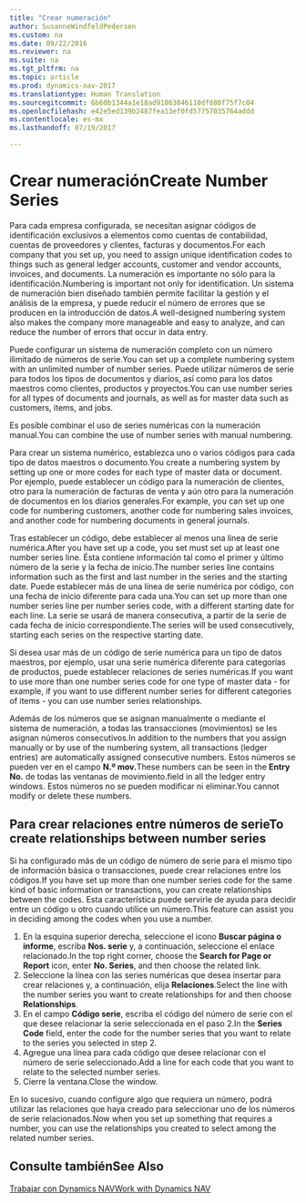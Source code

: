 ```yaml
---
title: "Crear numeración"
author: SusanneWindfeldPedersen
ms.custom: na
ms.date: 09/22/2016
ms.reviewer: na
ms.suite: na
ms.tgt_pltfrm: na
ms.topic: article
ms.prod: dynamics-nav-2017
ms.translationtype: Human Translation
ms.sourcegitcommit: 6b60b1344a1e18ad91863046110df880f75f7c04
ms.openlocfilehash: e42e5ed139b2487fea13ef0fd57757035764addd
ms.contentlocale: es-mx
ms.lasthandoff: 07/19/2017

---
```


# <a name="create-number-series"></a><span data-ttu-id="c078b-102">Crear numeración</span><span class="sxs-lookup"><span data-stu-id="c078b-102">Create Number Series</span></span>

<span data-ttu-id="c078b-103">Para cada empresa configurada, se necesitan asignar códigos de identificación exclusivos a elementos como cuentas de contabilidad, cuentas de proveedores y clientes, facturas y documentos.</span><span class="sxs-lookup"><span data-stu-id="c078b-103">For each company that you set up, you need to assign unique identification codes to things such as general ledger accounts, customer and vendor accounts, invoices, and documents.</span></span> <span data-ttu-id="c078b-104">La numeración es importante no sólo para la identificación.</span><span class="sxs-lookup"><span data-stu-id="c078b-104">Numbering is important not only for identification.</span></span> <span data-ttu-id="c078b-105">Un sistema de numeración bien diseñado también permite facilitar la gestión y el análisis de la empresa, y puede reducir el número de errores que se producen en la introducción de datos.</span><span class="sxs-lookup"><span data-stu-id="c078b-105">A well-designed numbering system also makes the company more manageable and easy to analyze, and can reduce the number of errors that occur in data entry.</span></span>

<span data-ttu-id="c078b-106">Puede configurar un sistema de numeración completo con un número ilimitado de números de serie.</span><span class="sxs-lookup"><span data-stu-id="c078b-106">You can set up a complete numbering system with an unlimited number of number series.</span></span> <span data-ttu-id="c078b-107">Puede utilizar números de serie para todos los tipos de documentos y diarios, así como para los datos maestros como clientes, productos y proyectos.</span><span class="sxs-lookup"><span data-stu-id="c078b-107">You can use number series for all types of documents and journals, as well as for master data such as customers, items, and jobs.</span></span>

<span data-ttu-id="c078b-108">Es posible combinar el uso de series numéricas con la numeración manual.</span><span class="sxs-lookup"><span data-stu-id="c078b-108">You can combine the use of number series with manual numbering.</span></span>

<span data-ttu-id="c078b-109">Para crear un sistema numérico, establezca uno o varios códigos para cada tipo de datos maestros o documento.</span><span class="sxs-lookup"><span data-stu-id="c078b-109">You create a numbering system by setting up one or more codes for each type of master data or document.</span></span> <span data-ttu-id="c078b-110">Por ejemplo, puede establecer un código para la numeración de clientes, otro para la numeración de facturas de venta y aún otro para la numeración de documentos en los diarios generales.</span><span class="sxs-lookup"><span data-stu-id="c078b-110">For example, you can set up one code for numbering customers, another code for numbering sales invoices, and another code for numbering documents in general journals.</span></span>

<span data-ttu-id="c078b-111">Tras establecer un código, debe establecer al menos una línea de serie numérica.</span><span class="sxs-lookup"><span data-stu-id="c078b-111">After you have set up a code, you set must set up at least one number series line.</span></span> <span data-ttu-id="c078b-112">Ésta contiene información tal como el primer y último número de la serie y la fecha de inicio.</span><span class="sxs-lookup"><span data-stu-id="c078b-112">The number series line contains information such as the first and last number in the series and the starting date.</span></span> <span data-ttu-id="c078b-113">Puede establecer más de una línea de serie numérica por código, con una fecha de inicio diferente para cada una.</span><span class="sxs-lookup"><span data-stu-id="c078b-113">You can set up more than one number series line per number series code, with a different starting date for each line.</span></span> <span data-ttu-id="c078b-114">La serie se usará de manera consecutiva, a partir de la serie de cada fecha de inicio correspondiente.</span><span class="sxs-lookup"><span data-stu-id="c078b-114">The series will be used consecutively, starting each series on the respective starting date.</span></span>

<span data-ttu-id="c078b-115">Si desea usar más de un código de serie numérica para un tipo de datos maestros, por ejemplo, usar una serie numérica diferente para categorías de productos, puede establecer relaciones de series numéricas.</span><span class="sxs-lookup"><span data-stu-id="c078b-115">If you want to use more than one number series code for one type of master data - for example, if you want to use different number series for different categories of items - you can use number series relationships.</span></span>

<span data-ttu-id="c078b-116">Además de los números que se asignan manualmente o mediante el sistema de numeración, a todas las transacciones (movimientos) se les asignan números consecutivos.</span><span class="sxs-lookup"><span data-stu-id="c078b-116">In addition to the numbers that you assign manually or by use of the numbering system, all transactions (ledger entries) are automatically assigned consecutive numbers.</span></span> <span data-ttu-id="c078b-117">Estos números se pueden ver en el campo **N.º mov.**</span><span class="sxs-lookup"><span data-stu-id="c078b-117">These numbers can be seen in the **Entry No.**</span></span> <span data-ttu-id="c078b-118">de todas las ventanas de movimiento.</span><span class="sxs-lookup"><span data-stu-id="c078b-118">field in all the ledger entry windows.</span></span> <span data-ttu-id="c078b-119">Estos números no se pueden modificar ni eliminar.</span><span class="sxs-lookup"><span data-stu-id="c078b-119">You cannot modify or delete these numbers.</span></span>

## <a name="to-create-relationships-between-number-series"></a><span data-ttu-id="c078b-120">Para crear relaciones entre números de serie</span><span class="sxs-lookup"><span data-stu-id="c078b-120">To create relationships between number series</span></span>
<span data-ttu-id="c078b-121">Si ha configurado más de un código de número de serie para el mismo tipo de información básica o transacciones, puede crear relaciones entre los códigos.</span><span class="sxs-lookup"><span data-stu-id="c078b-121">If you have set up more than one number series code for the same kind of basic information or transactions, you can create relationships between the codes.</span></span> <span data-ttu-id="c078b-122">Esta característica puede servirle de ayuda para decidir entre un código u otro cuando utilice un número.</span><span class="sxs-lookup"><span data-stu-id="c078b-122">This feature can assist you in deciding among the codes when you use a number.</span></span>

1. <span data-ttu-id="c078b-123">En la esquina superior derecha, seleccione el icono **Buscar página o informe**, escriba **Nos. serie** y, a continuación, seleccione el enlace relacionado.</span><span class="sxs-lookup"><span data-stu-id="c078b-123">In the top right corner, choose the **Search for Page or Report** icon, enter **No. Series**, and then choose the related link.</span></span>
2. <span data-ttu-id="c078b-124">Seleccione la línea con las series numéricas que desea insertar para crear relaciones y, a continuación, elija **Relaciones**.</span><span class="sxs-lookup"><span data-stu-id="c078b-124">Select the line with the number series you want to create relationships for and then choose **Relationships**.</span></span>
3. <span data-ttu-id="c078b-125">En el campo **Código serie**, escriba el código del número de serie con el que desee relacionar la serie seleccionada en el paso 2.</span><span class="sxs-lookup"><span data-stu-id="c078b-125">In the **Series Code** field, enter the code for the number series that you want to relate to the series you selected in step 2.</span></span>
4. <span data-ttu-id="c078b-126">Agregue una línea para cada código que desee relacionar con el número de serie seleccionado.</span><span class="sxs-lookup"><span data-stu-id="c078b-126">Add a line for each code that you want to relate to the selected number series.</span></span>
5. <span data-ttu-id="c078b-127">Cierre la ventana.</span><span class="sxs-lookup"><span data-stu-id="c078b-127">Close the window.</span></span>

<span data-ttu-id="c078b-128">En lo sucesivo, cuando configure algo que requiera un número, podrá utilizar las relaciones que haya creado para seleccionar uno de los números de serie relacionados.</span><span class="sxs-lookup"><span data-stu-id="c078b-128">Now when you set up something that requires a number, you can use the relationships you created to select among the related number series.</span></span>

## <a name="see-also"></a><span data-ttu-id="c078b-129">Consulte también</span><span class="sxs-lookup"><span data-stu-id="c078b-129">See Also</span></span>
[<span data-ttu-id="c078b-130">Trabajar con Dynamics NAV</span><span class="sxs-lookup"><span data-stu-id="c078b-130">Work with Dynamics NAV</span></span>](ui-work-product.md)

